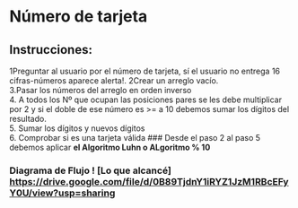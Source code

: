 # Número de tarjeta
## Instrucciones:
1Preguntar al usuario por el número de tarjeta, sí el usuario no entrega 16 cifras-números aparece alerta!. 
2Crear un arreglo vacío.  
3.Pasar los números del arreglo en orden inverso  
4. A todos los Nº que ocupan las posiciones pares se les debe multiplicar por 2 y si el doble de ese número es >= a 10 debemos sumar los dígitos del resultado.  
5. Sumar los dígitos y nuevos dígitos  
6. Comprobar si es una tarjeta válida  ### Desde el paso 2 al paso 5 debemos aplicar **el Algoritmo Luhn o ALgoritmo % 10**

### Diagrama de Flujo ! [Lo que alcancé] https://drive.google.com/file/d/0B89TjdnY1iRYZ1JzM1RBcEFyY0U/view?usp=sharing
